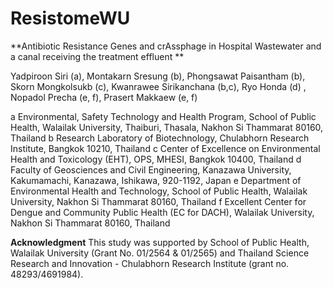 # ResistomeWU

**Antibiotic Resistance Genes and crAssphage in Hospital Wastewater 
and a canal receiving the treatment effluent **

Yadpiroon Siri (a), Montakarn Sresung (b), Phongsawat Paisantham (b), Skorn Mongkolsukb (c), Kwanrawee Sirikanchana (b,c), Ryo Honda (d) , Nopadol Precha (e, f), Prasert Makkaew (e, f)

a Environmental, Safety Technology and Health Program, School of Public Health, Walailak University, Thaiburi, Thasala, Nakhon Si Thammarat 80160, Thailand
b Research Laboratory of Biotechnology, Chulabhorn Research Institute, Bangkok 10210, Thailand
c Center of Excellence on Environmental Health and Toxicology (EHT), OPS, MHESI, Bangkok 10400, Thailand
d Faculty of Geosciences and Civil Engineering, Kanazawa University, Kakumamachi, Kanazawa, Ishikawa, 920-1192, Japan
e Department of Environmental Health and Technology, School of Public Health, Walailak University, Nakhon Si Thammarat 80160, Thailand
f Excellent Center for Dengue and Community Public Health (EC for DACH), Walailak University, Nakhon Si Thammarat 80160, Thailand

**Acknowledgment**
This study was supported by School of Public Health, Walailak University (Grant No. 01/2564 & 01/2565) and Thailand Science Research and Innovation - Chulabhorn Research Institute (grant no. 48293/4691984).

